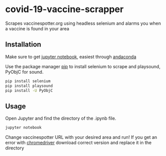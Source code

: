 # covid-19-vaccine-scrapper
Scrapes vaccinespotter.org using headless selenium and alarms you when a vaccine is found in your area

## Installation
Make sure to get [jupyter notebook](https://jupyter.org/install), easiest through [andaconda](https://docs.anaconda.com/anaconda/install/)


Use the package manager [pip](https://pip.pypa.io/en/stable/) to install selenium to scrape and playsound, PyObjC for sound.

```bash
pip install selenium
pip install playsound
pip install -U PyObjC
```

## Usage

Open Jupyter and find the directory of the .ipynb file.

```bash
jupyter notebook
```

Change vaccinespotter URL with your desired area and run!  If you get an error with [chromedriver](https://chromedriver.chromium.org/) download correct version and replace it in the directory






